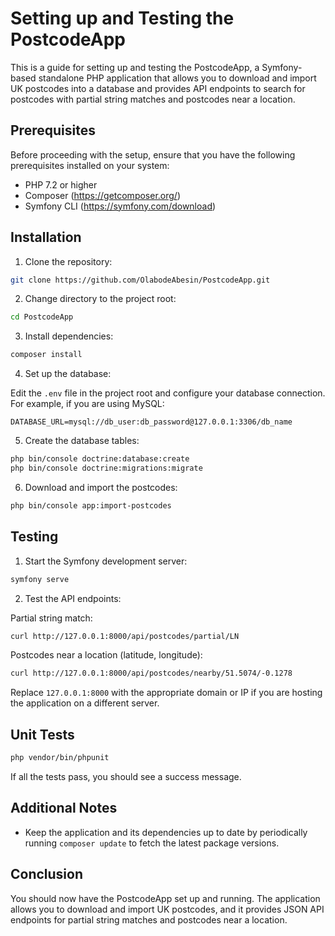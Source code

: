 # Setting up and Testing the PostcodeApp

This is a guide for setting up and testing the PostcodeApp, a Symfony-based standalone PHP application that allows you to download and import UK postcodes into a database and provides API endpoints to search for postcodes with partial string matches and postcodes near a location.

## Prerequisites

Before proceeding with the setup, ensure that you have the following prerequisites installed on your system:

- PHP 7.2 or higher
- Composer (https://getcomposer.org/)
- Symfony CLI (https://symfony.com/download)

## Installation

1. Clone the repository:

```bash
git clone https://github.com/OlabodeAbesin/PostcodeApp.git
```

2. Change directory to the project root:

```bash
cd PostcodeApp
```

3. Install dependencies:

```bash
composer install
```

4. Set up the database:

Edit the `.env` file in the project root and configure your database connection. For example, if you are using MySQL:

```
DATABASE_URL=mysql://db_user:db_password@127.0.0.1:3306/db_name
```

5. Create the database tables:

```bash
php bin/console doctrine:database:create
php bin/console doctrine:migrations:migrate
```

6. Download and import the postcodes:

```bash
php bin/console app:import-postcodes
```

## Testing

1. Start the Symfony development server:

```bash
symfony serve
```

2. Test the API endpoints:

Partial string match:

```bash
curl http://127.0.0.1:8000/api/postcodes/partial/LN
```

Postcodes near a location (latitude, longitude):

```bash
curl http://127.0.0.1:8000/api/postcodes/nearby/51.5074/-0.1278
```

Replace `127.0.0.1:8000` with the appropriate domain or IP if you are hosting the application on a different server.

## Unit Tests

```bash
php vendor/bin/phpunit
```
If all the tests pass, you should see a success message. 

## Additional Notes

- Keep the application and its dependencies up to date by periodically running `composer update` to fetch the latest package versions.

## Conclusion

You should now have the PostcodeApp set up and running. The application allows you to download and import UK postcodes, and it provides JSON API endpoints for partial string matches and postcodes near a location.